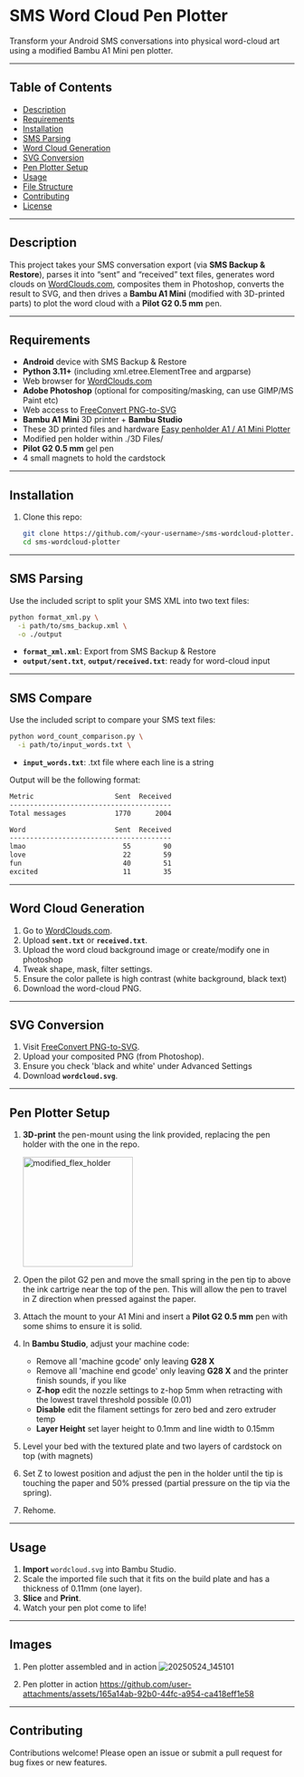# SMS Word Cloud Pen Plotter

Transform your Android SMS conversations into physical word-cloud art using a modified Bambu A1 Mini pen plotter.

---

## Table of Contents

- [Description](#description)  
- [Requirements](#requirements)  
- [Installation](#installation)  
- [SMS Parsing](#sms-parsing)  
- [Word Cloud Generation](#word-cloud-generation)  
- [SVG Conversion](#svg-conversion)  
- [Pen Plotter Setup](#pen-plotter-setup)  
- [Usage](#usage)  
- [File Structure](#file-structure)  
- [Contributing](#contributing)  
- [License](#license)  

---

## Description

This project takes your SMS conversation export (via **SMS Backup & Restore**), parses it into “sent” and “received” text files, generates word clouds on [WordClouds.com](https://www.wordclouds.com/), composites them in Photoshop, converts the result to SVG, and then drives a **Bambu A1 Mini** (modified with 3D-printed parts) to plot the word cloud with a **Pilot G2 0.5 mm** pen.

---

## Requirements

- **Android** device with SMS Backup & Restore  
- **Python 3.11+** 
  (including xml.etree.ElementTree and argparse)
- Web browser for [WordClouds.com](https://www.wordclouds.com/)  
- **Adobe Photoshop** (optional for compositing/masking, can use GIMP/MS Paint etc)  
- Web access to [FreeConvert PNG-to-SVG](https://www.freeconvert.com/png-to-svg)  
- **Bambu A1 Mini** 3D printer + **Bambu Studio**
- These 3D printed files and hardware [Easy penholder A1 / A1 Mini Plotter](https://makerworld.com/en/models/1362648-easy-penholder-a1-a1-mini-plotter#profileId-1407684)
- Modified pen holder within ./3D Files/
- **Pilot G2 0.5 mm** gel pen
- 4 small magnets to hold the cardstock

---

## Installation

1. Clone this repo:  
   ```bash
   git clone https://github.com/<your-username>/sms-wordcloud-plotter.git
   cd sms-wordcloud-plotter

---

## SMS Parsing

Use the included script to split your SMS XML into two text files:

```bash
python format_xml.py \
  -i path/to/sms_backup.xml \
  -o ./output
```

* **`format_xml.xml`**: Export from SMS Backup & Restore
* **`output/sent.txt`**, **`output/received.txt`**: ready for word-cloud input

---

## SMS Compare

Use the included script to compare your SMS text files:

```bash
python word_count_comparison.py \
  -i path/to/input_words.txt \
```

* **`input_words.txt`**: .txt file where each line is a string

Output will be the following format:
```bash
Metric                    Sent  Received
----------------------------------------
Total messages            1770      2004

Word                      Sent  Received
----------------------------------------
lmao                        55        90
love                        22        59
fun                         40        51
excited                     11        35
```

---

## Word Cloud Generation

1. Go to [WordClouds.com](https://www.wordclouds.com/).
2. Upload **`sent.txt`** or **`received.txt`**.
3. Upload the word cloud background image or create/modify one in photoshop
4. Tweak shape, mask, filter settings.
5. Ensure the color pallete is high contrast (white background, black text)
6. Download the word-cloud PNG.

---

## SVG Conversion

1. Visit [FreeConvert PNG-to-SVG](https://www.freeconvert.com/png-to-svg).
2. Upload your composited PNG (from Photoshop).
3. Ensure you check 'black and white' under Advanced Settings
4. Download **`wordcloud.svg`**.

---

## Pen Plotter Setup

1. **3D-print** the pen-mount using the link provided, replacing the pen holder with the one in the repo.
   
    <img width="194" alt="modified_flex_holder" src="https://github.com/user-attachments/assets/f4c8545e-f0a4-42a8-bfb8-c3b965e86fc6" />
  
3. Open the pilot G2 pen and move the small spring in the pen tip to above the ink cartrige near the top of the pen. This will allow the pen to travel in Z direction when pressed against the paper.
4. Attach the mount to your A1 Mini and insert a **Pilot G2 0.5 mm** pen with some shims to ensure it is solid.
5. In **Bambu Studio**, adjust your machine code:
   * Remove all 'machine gcode' only leaving **G28 X**
   * Remove all 'machine end gcode' only leaving **G28 X** and the printer finish sounds, if you like
   * **Z-hop** edit the nozzle settings to z-hop 5mm when retracting with the lowest travel threshold possible (0.01)
   * **Disable** edit the filament settings for zero bed and zero extruder temp
   * **Layer Height** set layer height to 0.1mm and line width to 0.15mm
6. Level your bed with the textured plate and two layers of cardstock on top (with magnets)
7. Set Z to lowest position and adjust the pen in the holder until the tip is touching the paper and 50% pressed (partial pressure on the tip via the spring).
8. Rehome.

---

## Usage

1. **Import** `wordcloud.svg` into Bambu Studio.
2. Scale the imported file such that it fits on the build plate and has a thickness of 0.11mm (one layer).
3. **Slice** and **Print**.
4. Watch your pen plot come to life!

---

## Images

1. Pen plotter assembled and in action
![20250524_145101](https://github.com/user-attachments/assets/bccbfb73-3ceb-4137-a27a-c0965c6c74fa)

2. Pen plotter in action
https://github.com/user-attachments/assets/165a14ab-92b0-44fc-a954-ca418eff1e58


---

## Contributing

Contributions welcome! Please open an issue or submit a pull request for bug fixes or new features.

```
